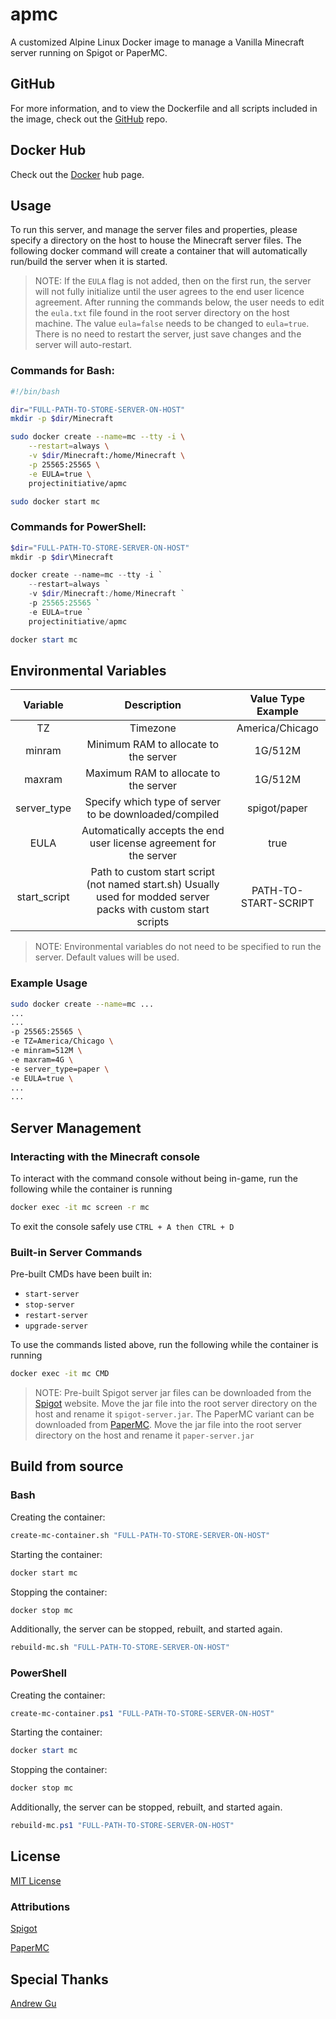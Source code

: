 # apmc
A customized Alpine Linux Docker image to manage a Vanilla Minecraft server running on Spigot or PaperMC.

## GitHub
For more information, and to view the Dockerfile and all scripts included in the image, check out the [GitHub](https://github.com/ProjectInitiative/apmc) repo.

## Docker Hub
Check out the [Docker](https://hub.docker.com/r/projectinitiative/apmc) hub page.

## Usage

To run this server, and manage the server files and properties, please specify a directory on the host to house the Minecraft server files. The following docker command will create a container that will automatically run/build the server when it is started.

> NOTE: If the `EULA` flag is not added, then on the first run, the server will not fully initialize until the user agrees to the end user licence agreement. After running the commands below, the user needs to edit the `eula.txt` file found in the root server directory on the host machine. The value `eula=false` needs to be changed to `eula=true`. There is no need to restart the server, just save changes and the server will auto-restart.

### Commands for Bash:

```bash
#!/bin/bash

dir="FULL-PATH-TO-STORE-SERVER-ON-HOST" 
mkdir -p $dir/Minecraft

sudo docker create --name=mc --tty -i \
	--restart=always \
	-v $dir/Minecraft:/home/Minecraft \
	-p 25565:25565 \
	-e EULA=true \
	projectinitiative/apmc

sudo docker start mc
```

### Commands for PowerShell:

```PowerShell
$dir="FULL-PATH-TO-STORE-SERVER-ON-HOST" 
mkdir -p $dir\Minecraft

docker create --name=mc --tty -i `
	--restart=always `
	-v $dir/Minecraft:/home/Minecraft `
	-p 25565:25565 `
	-e EULA=true `
	projectinitiative/apmc

docker start mc
```

## Environmental Variables

|   Variable   |                                                   Description                                                   |  Value Type Example  |
| :----------: | :-------------------------------------------------------------------------------------------------------------: | :------------------: |
|      TZ      |                                                    Timezone                                                     |   America/Chicago    |
|    minram    |                                      Minimum RAM to allocate to the server                                      |       1G/512M        |
|    maxram    |                                      Maximum RAM to allocate to the server                                      |       1G/512M        |
| server_type  |                             Specify which type of server to be downloaded/compiled                              |     spigot/paper     |
|     EULA     |                       Automatically accepts the end user license agreement for the server                       |         true         |
| start_script | Path to custom start script (not named start.sh) Usually used for modded server packs with custom start scripts | PATH-TO-START-SCRIPT |

> NOTE: Environmental variables do not need to be specified to run the server. Default values will be used. 

### Example Usage

```bash
sudo docker create --name=mc ...
...
...
-p 25565:25565 \
-e TZ=America/Chicago \
-e minram=512M \
-e maxram=4G \
-e server_type=paper \
-e EULA=true \
...
...
```

## Server Management

### Interacting with the Minecraft console

To interact with the command console without being in-game, run the following while the container is running

```bash 
docker exec -it mc screen -r mc 
```

To exit the console safely use `CTRL + A then CTRL + D`

### Built-in Server Commands

Pre-built CMDs have been built in:
  * `start-server`
  * `stop-server`
  * `restart-server`
  * `upgrade-server`

To use the commands listed above, run the following while the container is running

```bash
docker exec -it mc CMD
```

> NOTE: Pre-built Spigot server jar files can be downloaded from the [Spigot](https://getbukkit.org/download/spigot) website. Move the jar file into the root server directory on the host and rename it `spigot-server.jar`. The PaperMC variant can be downloaded from [PaperMC](https://papermc.io/downloads). Move the jar file into the root server directory on the host and rename it `paper-server.jar`


## Build from source

### Bash

Creating the container:

```bash
create-mc-container.sh "FULL-PATH-TO-STORE-SERVER-ON-HOST"
```

Starting the container:

```bash
docker start mc
```

Stopping the container:

```bash
docker stop mc
```

Additionally, the server can be stopped, rebuilt, and started again.

```bash
rebuild-mc.sh "FULL-PATH-TO-STORE-SERVER-ON-HOST"
```

### PowerShell

Creating the container:

```PowerShell
create-mc-container.ps1 "FULL-PATH-TO-STORE-SERVER-ON-HOST"
```

Starting the container:

```PowerShell
docker start mc
```

Stopping the container:

```PowerShell
docker stop mc
```

Additionally, the server can be stopped, rebuilt, and started again.

```PowerShell
rebuild-mc.ps1 "FULL-PATH-TO-STORE-SERVER-ON-HOST"
```


## License

[MIT License](https://github.com/ProjectInitiative/apmc/blob/master/LICENSE)

### Attributions

[Spigot](https://www.spigotmc.org/wiki/public-license/)

[PaperMC](https://github.com/PaperMC/Paper/blob/ver/1.14/LICENSE.md)

## Special Thanks
[Andrew Gu](https://github.com/a-gu)